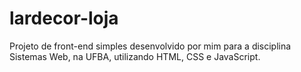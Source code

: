 # lardecor-loja
Projeto de front-end simples desenvolvido por mim para a disciplina Sistemas Web, na UFBA, utilizando HTML, CSS e JavaScript.
